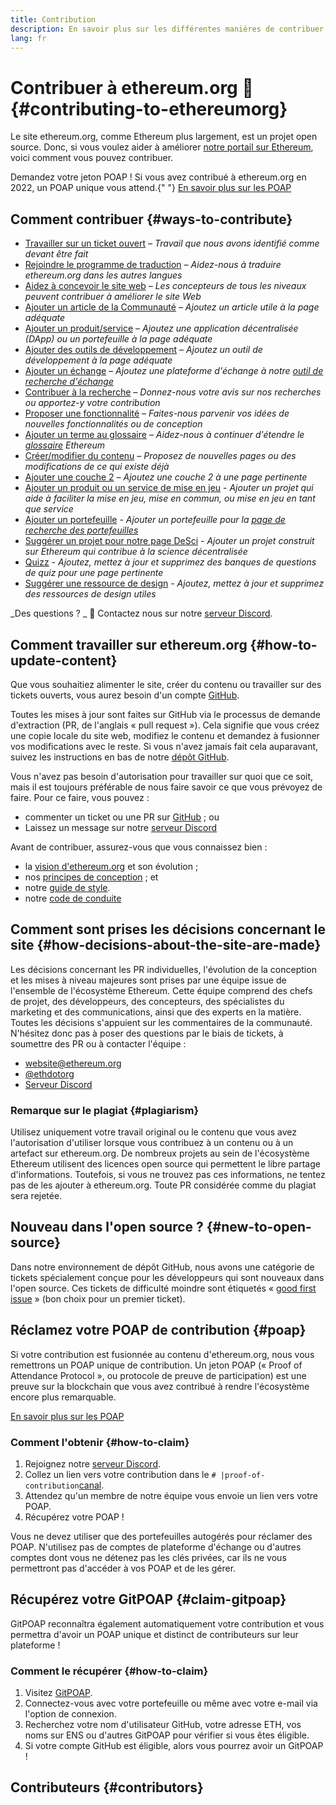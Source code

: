 ```yaml
---
title: Contribution
description: En savoir plus sur les différentes manières de contribuer à ethereum.org
lang: fr
---
```


# Contribuer à ethereum.org 🦄 {#contributing-to-ethereumorg}

Le site ethereum.org, comme Ethereum plus largement, est un projet open source. Donc, si vous voulez aider à améliorer [notre portail sur Ethereum](/about/), voici comment vous pouvez contribuer.

<InfoBanner shouldCenter emoji=":tada:">
  Demandez votre jeton POAP ! Si vous avez contribué à ethereum.org en 2022, un POAP unique vous attend.{" "} <a href="#poap">En savoir plus sur les POAP</a>
</InfoBanner>

## Comment contribuer {#ways-to-contribute}

- [Travailler sur un ticket ouvert](https://github.com/ethereum/ethereum-org-website/issues) _– Travail que nous avons identifié comme devant être fait_
- [Rejoindre le programme de traduction](/contributing/translation-program/) _– Aidez-nous à traduire ethereum.org dans les autres langues_
- [Aidez à concevoir le site web](/contributing/design/) _– Les concepteurs de tous les niveaux peuvent contribuer à améliorer le site Web_
- [Ajouter un article de la Communauté](/contributing/content-resources/) _– Ajoutez un article utile à la page adéquate_
- [Ajouter un produit/service](/contributing/adding-products/) _– Ajoutez une application décentralisée (DApp) ou un portefeuille à la page adéquate_
- [Ajouter des outils de développement](/contributing/adding-developer-tools/) _– Ajoutez un outil de développement à la page adéquate_
- [Ajouter un échange](/contributing/adding-exchanges/) _– Ajoutez une plateforme d'échange à notre [outil de recherche d'échange](/get-eth/#country-picker)_
- [Contribuer à la recherche](https://www.notion.so/efdn/Ethereum-org-User-Persona-Memo-b44dc1e89152457a87ba872b0dfa366c) _– Donnez-nous votre avis sur nos recherches ou apportez-y votre contribution_
- [Proposer une fonctionnalité](https://github.com/ethereum/ethereum-org-website/issues/new?assignees=&labels=Type%3A+Feature&template=feature_request.md&title=) _– Faites-nous parvenir vos idées de nouvelles fonctionnalités ou de conception_
- [Ajouter un terme au glossaire](/contributing/adding-glossary-terms) _– Aidez-nous à continuer d'étendre le [glossaire](/glossary/) Ethereum_
- [Créer/modifier du contenu](/contributing/#how-to-update-content) _– Proposez de nouvelles pages ou des modifications de ce qui existe déjà_
- [Ajouter une couche 2](/contributing/adding-layer-2s/) _– Ajoutez une couche 2 à une page pertinente_
- [Ajouter un produit ou un service de mise en jeu](/contributing/adding-staking-products/) - _Ajouter un projet qui aide à faciliter la mise en jeu, mise en commun, ou mise en jeu en tant que service_
- [Ajouter un portefeuille](/contributing/adding-wallets/) _- Ajouter un portefeuille pour la [page de recherche des portefeuilles](/wallets/find-wallet/)_
- [Suggérer un projet pour notre page DeSci](/contributing/adding-desci-projects/) _- Ajouter un projet construit sur Ethereum qui contribue à la science décentralisée_
- [Quizz](/contributing/quizzes/) _- Ajoutez, mettez à jour et supprimez des banques de questions de quiz pour une page pertinente_
- [Suggérer une ressource de design](/contributing/design/adding-design-resources/) _- Ajoutez, mettez à jour et supprimez des ressources de design utiles_

_Des questions ? _ 🤔 Contactez nous sur notre [serveur Discord](https://discord.gg/ethereum-org).

## Comment travailler sur ethereum.org {#how-to-update-content}

Que vous souhaitiez alimenter le site, créer du contenu ou travailler sur des tickets ouverts, vous aurez besoin d'un compte [GitHub](https://github.com).

Toutes les mises à jour sont faites sur GitHub via le processus de demande d'extraction (PR, de l'anglais « pull request »). Cela signifie que vous créez une copie locale du site web, modifiez le contenu et demandez à fusionner vos modifications avec le reste. Si vous n'avez jamais fait cela auparavant, suivez les instructions en bas de notre [dépôt GitHub](https://github.com/ethereum/ethereum-org-website).

Vous n'avez pas besoin d'autorisation pour travailler sur quoi que ce soit, mais il est toujours préférable de nous faire savoir ce que vous prévoyez de faire. Pour ce faire, vous pouvez :

- commenter un ticket ou une PR sur [GitHub](https://github.com/ethereum/ethereum-org-website) ; ou
- Laissez un message sur notre [serveur Discord](https://discord.gg/ethereum-org)

Avant de contribuer, assurez-vous que vous connaissez bien :

- la [vision d'ethereum.org](/about/) et son évolution ;
- nos [principes de conception](/contributing/design-principles/) ; et
- notre [guide de style](/contributing/style-guide/).
- notre [code de conduite](/community/code-of-conduct)

## Comment sont prises les décisions concernant le site {#how-decisions-about-the-site-are-made}

Les décisions concernant les PR individuelles, l'évolution de la conception et les mises à niveau majeures sont prises par une équipe issue de l'ensemble de l'écosystème Ethereum. Cette équipe comprend des chefs de projet, des développeurs, des concepteurs, des spécialistes du marketing et des communications, ainsi que des experts en la matière. Toutes les décisions s'appuient sur les commentaires de la communauté. N'hésitez donc pas à poser des questions par le biais de tickets, à soumettre des PR ou à contacter l'équipe :

- [website@ethereum.org](mailto:website@ethereum.org)
- [@ethdotorg](https://twitter.com/ethdotorg)
- [Serveur Discord](https://discord.gg/ethereum-org)

### Remarque sur le plagiat {#plagiarism}

Utilisez uniquement votre travail original ou le contenu que vous avez l'autorisation d'utiliser lorsque vous contribuez à un contenu ou à un artefact sur ethereum.org. De nombreux projets au sein de l'écosystème Ethereum utilisent des licences open source qui permettent le libre partage d'informations. Toutefois, si vous ne trouvez pas ces informations, ne tentez pas de les ajouter à ethereum.org. Toute PR considérée comme du plagiat sera rejetée.

## Nouveau dans l'open source ? {#new-to-open-source}

Dans notre environnement de dépôt GitHub, nous avons une catégorie de tickets spécialement conçue pour les développeurs qui sont nouveaux dans l'open source. Ces tickets de difficulté moindre sont étiquetés « [good first issue](https://github.com/ethereum/ethereum-org-website/issues?q=is%3Aopen+is%3Aissue+label%3A%22good+first+issue%22) » (bon choix pour un premier ticket).

## Réclamez votre POAP de contribution {#poap}

Si votre contribution est fusionnée au contenu d'ethereum.org, nous vous remettrons un POAP unique de contribution. Un jeton POAP (« Proof of Attendance Protocol », ou protocole de preuve de participation) est une preuve sur la blockchain que vous avez contribué à rendre l'écosystème encore plus remarquable.

[En savoir plus sur les POAP](https://www.poap.xyz/)

### Comment l'obtenir {#how-to-claim}

1. Rejoignez notre [serveur Discord](https://discord.gg/ethereum-org).
2. Collez un lien vers votre contribution dans le `# |proof-of-contribution`[canal](https://discord.com/channels/714888181740339261/1212737737916948530).
3. Attendez qu'un membre de notre équipe vous envoie un lien vers votre POAP.
4. Récupérez votre POAP !

Vous ne devez utiliser que des portefeuilles autogérés pour réclamer des POAP. N'utilisez pas de comptes de plateforme d'échange ou d'autres comptes dont vous ne détenez pas les clés privées, car ils ne vous permettront pas d'accéder à vos POAP et de les gérer.

## Récupérez votre GitPOAP {#claim-gitpoap}

GitPOAP reconnaîtra également automatiquement votre contribution et vous permettra d'avoir un POAP unique et distinct de contributeurs sur leur plateforme !

### Comment le récupérer {#how-to-claim}

1. Visitez [GitPOAP](https://www.gitpoap.io).
2. Connectez-vous avec votre portefeuille ou même avec votre e-mail via l'option de connexion.
3. Recherchez votre nom d'utilisateur GitHub, votre adresse ETH, vos noms sur ENS ou d'autres GitPOAP pour vérifier si vous êtes éligible.
4. Si votre compte GitHub est éligible, alors vous pourrez avoir un GitPOAP !

## Contributeurs {#contributors}

<Contributors />
